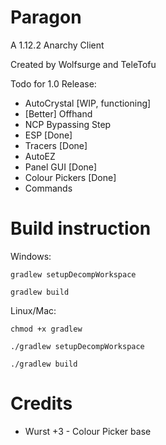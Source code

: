 # Paragon
A 1.12.2 Anarchy Client

Created by Wolfsurge and TeleTofu

Todo for 1.0 Release:
- AutoCrystal [WIP, functioning]
- [Better] Offhand
- NCP Bypassing Step
- ESP [Done]
- Tracers [Done]
- AutoEZ
- Panel GUI [Done]
- Colour Pickers [Done]
- Commands

# Build instruction
Windows:

`gradlew setupDecompWorkspace`

`gradlew build`

Linux/Mac:

`chmod +x gradlew`

`./gradlew setupDecompWorkspace`

`./gradlew build`

# Credits
- Wurst +3 - Colour Picker base
